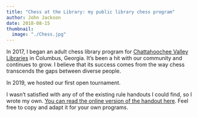 ```yaml
---
title: "Chess at the Library: my public library chess program"
author: John Jackson
date: 2018-08-15
thumbnail:
  image: "./Chess.jpg"
---
```

In 2017, I began an adult chess library program for [Chattahoochee Valley Libraries](http://www.cvlga.org/) in Columbus, Georgia. It’s been a hit with our community and continues to grow. I believe that its success comes from the way chess transcends the gaps between diverse people.

In 2019, we hosted our first open tournament.

I wasn’t satisfied with any of of the existing rule handouts I could find, so I wrote my own. [You can read the online version of the handout here](/libraries/how-play-chess/). Feel free to copy and adapt it for your own programs.
